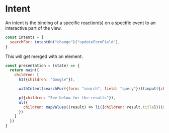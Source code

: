 # Intent

An intent is the binding of a specific reaction(s) on a specific event to an interactive part of the view.

``` javascript
const intents = {
  searchFor: intentOn("change")("updateFormField"),
}
```

This will get merged with an element:

``` javascript
const presentation = (state) => {
  return main({
    children: [
      h1({children: "Google"}),

      withIntent(searchFor({form: "search", field: "query"}))(input({children: state.ephemeral.forms.search.query})),

      p({children: "See below for the results"}),
      ul({
        children: mapValues((result) => li({children: result.title}))(state.resources.results)
      })
    ]
  })
}
```
